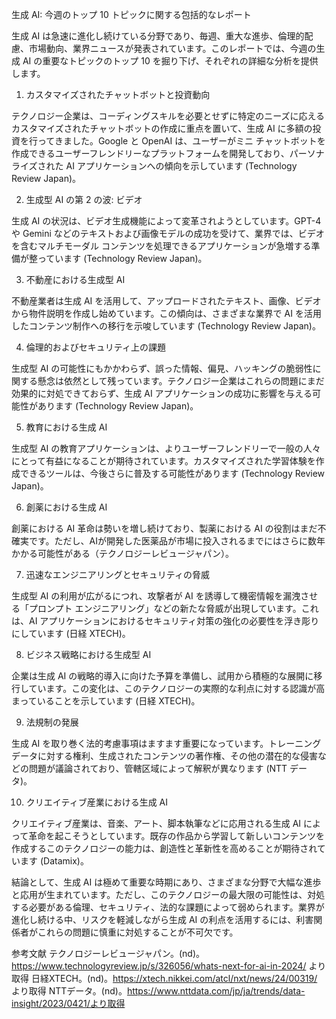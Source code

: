 生成 AI: 今週のトップ 10 トピックに関する包括的なレポート

生成 AI は急速に進化し続けている分野であり、毎週、重大な進歩、倫理的配慮、市場動向、業界ニュースが発表されています。このレポートでは、今週の生成 AI の重要なトピックのトップ 10 を掘り下げ、それぞれの詳細な分析を提供します。

1. カスタマイズされたチャットボットと投資動向

テクノロジー企業は、コーディングスキルを必要とせずに特定のニーズに応えるカスタマイズされたチャットボットの作成に重点を置いて、生成 AI に多額の投資を行ってきました。Google と OpenAI は、ユーザーがミニ チャットボットを作成できるユーザーフレンドリーなプラットフォームを開発しており、パーソナライズされた AI アプリケーションへの傾向を示しています (Technology Review Japan)。

2. 生成型 AI の第 2 の波: ビデオ

生成 AI の状況は、ビデオ生成機能によって変革されようとしています。GPT-4 や Gemini などのテキストおよび画像モデルの成功を受けて、業界では、ビデオを含むマルチモーダル コンテンツを処理できるアプリケーションが急増する準備が整っています (Technology Review Japan)。

3. 不動産における生成型 AI

不動産業者は生成 AI を活用して、アップロードされたテキスト、画像、ビデオから物件説明を作成し始めています。この傾向は、さまざまな業界で AI を活用したコンテンツ制作への移行を示唆しています (Technology Review Japan)。

4. 倫理的およびセキュリティ上の課題

生成型 AI の可能性にもかかわらず、誤った情報、偏見、ハッキングの脆弱性に関する懸念は依然として残っています。テクノロジー企業はこれらの問題にまだ効果的に対処できておらず、生成 AI アプリケーションの成功に影響を与える可能性があります (Technology Review Japan)。

5. 教育における生成 AI

生成型 AI の教育アプリケーションは、よりユーザーフレンドリーで一般の人々にとって有益になることが期待されています。カスタマイズされた学習体験を作成できるツールは、今後さらに普及する可能性があります (Technology Review Japan)。

6. 創薬における生成 AI

創薬における AI 革命は勢いを増し続けており、製薬における AI の役割はまだ不確実です。ただし、AIが開発した医薬品が市場に投入されるまでにはさらに数年かかる可能性がある（テクノロジーレビュージャパン）。

7. 迅速なエンジニアリングとセキュリティの脅威

生成型 AI の利用が広がるにつれ、攻撃者が AI を誘導して機密情報を漏洩させる「プロンプト エンジニアリング」などの新たな脅威が出現しています。これは、AI アプリケーションにおけるセキュリティ対策の強化の必要性を浮き彫りにしています (日経 XTECH)。

8. ビジネス戦略における生成型 AI

企業は生成 AI の戦略的導入に向けた予算を準備し、試用から積極的な展開に移行しています。この変化は、このテクノロジーの実際的な利点に対する認識が高まっていることを示しています (日経 XTECH)。

9. 法規制の発展

生成 AI を取り巻く法的考慮事項はますます重要になっています。トレーニング データに対する権利、生成されたコンテンツの著作権、その他の潜在的な侵害などの問題が議論されており、管轄区域によって解釈が異なります (NTT データ)。

10. クリエイティブ産業における生成 AI

クリエイティブ産業は、音楽、アート、脚本執筆などに応用される生成 AI によって革命を起こそうとしています。既存の作品から学習して新しいコンテンツを作成するこのテクノロジーの能力は、創造性と革新性を高めることが期待されています (Datamix)。

結論として、生成 AI は極めて重要な時期にあり、さまざまな分野で大幅な進歩と応用が生まれています。ただし、このテクノロジーの最大限の可能性は、対処する必要がある倫理、セキュリティ、法的な課題によって弱められます。業界が進化し続ける中、リスクを軽減しながら生成 AI の利点を活用するには、利害関係者がこれらの問題に慎重に対処することが不可欠です。

参考文献
テクノロジーレビュージャパン。(nd)。https://www.technologyreview.jp/s/326056/whats-next-for-ai-in-2024/ より取得
日経XTECH。(nd)。https://xtech.nikkei.com/atcl/nxt/news/24/00319/ より取得
NTTデータ。(nd)。https://www.nttdata.com/jp/ja/trends/data-insight/2023/0421/より取得